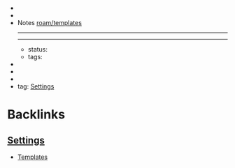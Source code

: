 - 
- 
- Notes [roam/templates](<roam/templates.md>)
    - ---
    - ---
    - status:
    - tags:
- 
- 
- 
- tag: [Settings](<Settings.md>)

# Backlinks
## [Settings](<Settings.md>)
- [Templates](<Templates.md>)

